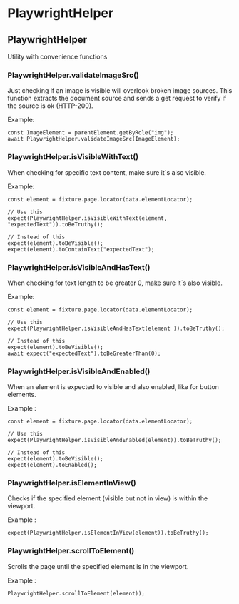 # PlaywrightHelper

## PlaywrightHelper
Utility with convenience functions
### PlaywrightHelper.validateImageSrc()
Just checking if an image is visible will overlook broken image sources. 
This function extracts the document source and sends a get request to verify if the source is ok (HTTP-200).

Example:
```
const ImageElement = parentElement.getByRole("img");
await PlaywrightHelper.validateImageSrc(ImageElement);
```

### PlaywrightHelper.isVisibleWithText()
When checking for specific text content, make sure it´s also visible.

Example:
```
const element = fixture.page.locator(data.elementLocator);

// Use this
expect(PlaywrightHelper.isVisibleWithText(element, "expectedText")).toBeTruthy();

// Instead of this
expect(element).toBeVisible();
expect(element).toContainText("expectedText");
```

### PlaywrightHelper.isVisibleAndHasText()
When checking for text length to be greater 0, make sure it´s also visible.

Example:
```
const element = fixture.page.locator(data.elementLocator);

// Use this
expect(PlaywrightHelper.isVisibleAndHasText(element )).toBeTruthy();

// Instead of this
expect(element).toBeVisible();
await expect("expectedText").toBeGreaterThan(0);
```

### PlaywrightHelper.isVisibleAndEnabled()
When an element is expected to visible and also enabled, like for button elements.

Example :
```
const element = fixture.page.locator(data.elementLocator);

// Use this
expect(PlaywrightHelper.isVisibleAndEnabled(element)).toBeTruthy();

// Instead of this
expect(element).toBeVisible();
expect(element).toEnabled();
```

### PlaywrightHelper.isElementInView()
Checks if the specified element (visible but not in view) is within the viewport.

Example :
```
expect(PlaywrightHelper.isElementInView(element)).toBeTruthy();

```

### PlaywrightHelper.scrollToElement()
Scrolls the page until the specified element is in the viewport.

Example :
```
PlaywrightHelper.scrollToElement(element));

```
